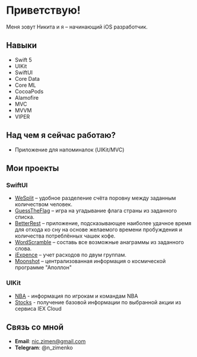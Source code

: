 # Приветствую!

Меня зовут Никита и я – начинающий iOS разработчик. 

## Навыки
* Swift 5
* UIKit
* SwiftUI
* Core Data
* Core ML 
* CocoaPods
* Alamofire
* MVC
* MVVM
* VIPER

## Над чем я сейчас работаю?
* Приложение для напоминалок (UIKit/MVC)

## Мои проекты

### SwiftUI
* [WeSplit](https://github.com/nzmnk/WeSplit) – удобное разделение счёта поровну между заданным количеством человек. 
* [GuessTheFlag](https://github.com/nzmnk/GuessTheFlag) – игра на угадывание флага страны из заданного списка. 
* [BetterRest](https://github.com/nzmnk/BetterRest) – приложение, подсказывающее наиболее удачное время для отхода ко сну на основе желаемого времени пробуждения и количества потреблённых чашек кофе.
* [WordScramble](https://github.com/nzmnk/WordScramble) – составь все возможные анаграммы из заданного слова. 
* [iExpence](https://github.com/nzmnk/iExpence) – учет расходов по двум группам. 
* [Moonshot](https://github.com/nzmnk/Moonshot) – централизованная информация о космической программе "Аполлон"

### UIKit
* [NBA](https://github.com/nzmnk/NBA) - информация по игрокам и командам NBA
* [Stocks](https://github.com/nzmnk/Stocks) - получение базовой информации по выбранной акции из сервиса IEX Cloud

## Связь со мной
* **Email**: nic.zimen@gmail.com
* **Telegram**: @n_zimenko
